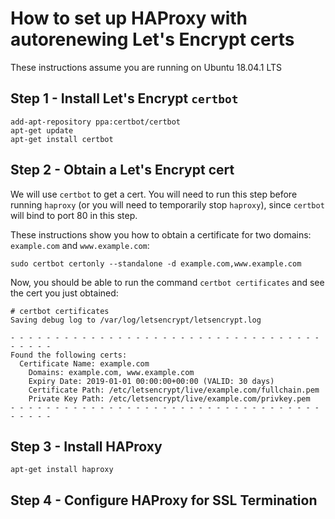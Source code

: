 # How to set up HAProxy with autorenewing Let's Encrypt certs

These instructions assume you are running on Ubuntu 18.04.1 LTS


## Step 1 - Install Let's Encrypt `certbot`

```
add-apt-repository ppa:certbot/certbot
apt-get update
apt-get install certbot
```

## Step 2 - Obtain a Let's Encrypt cert

We will use `certbot` to get a cert. You will need to run this step before running `haproxy` (or you will need to temporarily stop `haproxy`), since `certbot` will bind to port 80 in this step.

These instructions show you how to obtain a certificate for two domains: `example.com` and `www.example.com`:

```
sudo certbot certonly --standalone -d example.com,www.example.com
```

Now, you should be able to run the command `certbot certificates` and see the cert you just obtained:

```
# certbot certificates
Saving debug log to /var/log/letsencrypt/letsencrypt.log

- - - - - - - - - - - - - - - - - - - - - - - - - - - - - - - - - - - - - - - -
Found the following certs:
  Certificate Name: example.com
    Domains: example.com, www.example.com
    Expiry Date: 2019-01-01 00:00:00+00:00 (VALID: 30 days)
    Certificate Path: /etc/letsencrypt/live/example.com/fullchain.pem
    Private Key Path: /etc/letsencrypt/live/example.com/privkey.pem
- - - - - - - - - - - - - - - - - - - - - - - - - - - - - - - - - - - - - - - -
```

## Step 3 - Install HAProxy

```
apt-get install haproxy
```

## Step 4 - Configure HAProxy for SSL Termination

